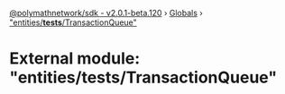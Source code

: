 [@polymathnetwork/sdk - v2.0.1-beta.120](../README.md) › [Globals](../globals.md) › ["entities/**tests**/TransactionQueue"](_entities___tests___transactionqueue_.md)

# External module: "entities/**tests**/TransactionQueue"
